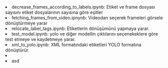 <li>decrease_frames_according_to_labels.ipynb: Etiket ve frame dosyası sayısını etiket dosyalarının sayısına göre eşitler</li>
<li>fetching_frames_from_video.ipnynb: Videodan seçerek frameleri görsele dönüştürmeye yarar</li>
<li>relocate_label_tags.ipynb: Etiketlerin dönüşümünü yapmaya yarar.</li>
<li>test_model.ipynb: yolo ve diğer modellin çıktılarını seçenekeklere göre test etmeye ve kaydetmeye yarar.</li>
<li>xml_to_yolo.ipynb: XML formatındaki etiketleri YOLO formatına dönüştürür.</li>
<li>
  <li>
    asd
  </li>
</li>
